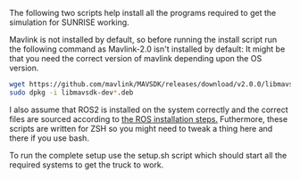 The following two scripts help install all the programs required to get the simulation for SUNRISE working.

Mavlink is not installed by default, so before running the install script run the following command as Mavlink-2.0 isn't installed by default:
It might be that you need the correct version of mavlink depending upon the OS version. 

```sh
wget https://github.com/mavlink/MAVSDK/releases/download/v2.0.0/libmavsdk-dev_2.0.0_ubuntu22.04_amd64.deb
sudo dpkg -i libmavsdk-dev*.deb

```


I also assume that ROS2 is installed on the system correctly and the correct files are sourced according to [the ROS installation steps.](https://docs.ros.org/en/humble/Installation/Ubuntu-Install-Debs.html#install-ros-2-packages) Futhermore, these scripts are written for ZSH so you might need to tweak a thing here and there if you use bash. 


To run the complete setup use the setup.sh script which should start all the required systems to get the truck to work. 
